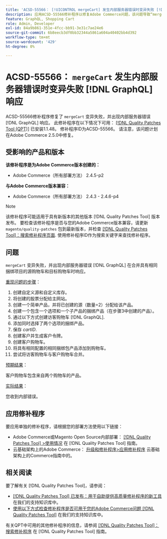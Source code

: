 ```yaml
---
title: 'ACSD-55566： [!UICONTROL mergeCart] 发生内部服务器错误时变异失败 [!DNL GraphQL] 响应'
description: 应用ACSD-55566修补程序以修复Adobe Commerce问题，该问题导致“mergeCart”突变失败，并出现内部服务器错误。 [!DNL GraphQL] 在合并具有相同捆绑项目的源购物车和目标购物车时响应。
feature: GraphQL, Shopping Cart
role: Admin, Developer
exl-id: 84a9b861-351e-4fcc-bb91-3e31c7ae24e6
source-git-commit: 6b8eecb3df0bb32344a5861a604a40402bb4d392
workflow-type: tm+mt
source-wordcount: '429'
ht-degree: 0%

---
```


# ACSD-55566： `mergeCart` 发生内部服务器错误时变异失败 [!DNL GraphQL] 响应

ACSD-55566修补程序修复了 `mergeCart` 变异失败，并出现内部服务器错误 [!DNL GraphQL] 响应。 此修补程序在以下情况下可用： [[!DNL Quality Patches Tool (QPT)]](/help/announcements/adobe-commerce-announcements/magento-quality-patches-released-new-tool-to-self-serve-quality-patches.md) 已安装1.1.48。 修补程序ID为ACSD-55566。 请注意，该问题计划在Adobe Commerce 2.5.0中修复。

## 受影响的产品和版本

**该修补程序是为Adobe Commerce版本创建的：**

* Adobe Commerce（所有部署方法） 2.4.5-p2

**与Adobe Commerce版本兼容：**

* Adobe Commerce（所有部署方法） 2.4.3 - 2.4.6-p4

>[!NOTE]
>
>该修补程序可能适用于具有新版本的其他版本 [!DNL Quality Patches Tool] 版本发布。 要检查该修补程序是否与您的Adobe Commerce版本兼容，请更新 `magento/quality-patches` 包到最新版本，并检查 [[!DNL Quality Patches Tool]：搜索修补程序页面](https://experienceleague.adobe.com/tools/commerce-quality-patches/index.html). 使用修补程序ID作为搜索关键字来查找修补程序。

## 问题

`mergeCart` 变异失败，并出现内部服务器错误 [!DNL GraphQL] 在合并具有相同捆绑项目的源购物车和目标购物车时响应。

<u>重现问题的步骤</u>：

1. 创建自定义源和自定义库存。
1. 将创建的股票分配给主网站。
1. 创建一个简单产品，并将已创建的源（数量=2）分配给该产品。
1. 创建一个包含一个选项和一个子产品的捆绑产品（在步骤3中创建的产品）。
1. 通过以下方式创建访客购物车 [!DNL GraphQL].
1. 添加同时选择了两个选项的捆绑产品。
1. 保存 *cartID*.
1. 创建客户并生成客户令牌。
1. 创建客户购物车。
1. 将具有相同配置的相同捆绑包产品添加到购物车。
1. 尝试将访客购物车与客户购物车合并。

<u>预期结果</u>：

客户购物车包含来自两个购物车的产品。

<u>实际结果</u>：

您收到内部错误。

## 应用修补程序

要应用单独的修补程序，请根据您的部署方法使用以下链接：

* Adobe Commerce或Magento Open Source内部部署： [[!DNL Quality Patches Tool] >使用情况](https://experienceleague.adobe.com/docs/commerce-operations/tools/quality-patches-tool/usage.html) 在 [!DNL Quality Patches Tool] 指南。
* 云基础架构上的Adobe Commerce： [升级和修补程序>应用修补程序](https://experienceleague.adobe.com/docs/commerce-cloud-service/user-guide/develop/upgrade/apply-patches.html) 云基础架构上的Commerce指南中的。

## 相关阅读

要了解有关 [!DNL Quality Patches Tool]，请参阅：

* [[!DNL Quality Patches Tool] 已发布：用于自助提供高质量修补程序的新工具](/help/announcements/adobe-commerce-announcements/magento-quality-patches-released-new-tool-to-self-serve-quality-patches.md) 在我们的支持知识库中。
* [使用以下方式检查修补程序是否可用于您的Adobe Commerce问题 [!DNL Quality Patches Tool]](/help/support-tools/patches-available-in-qpt-tool/check-patch-for-magento-issue-with-magento-quality-patches.md) 在我们的支持知识库中。

有关QPT中可用的其他修补程序的信息，请参阅 [[!DNL Quality Patches Tool]：搜索修补程序](https://experienceleague.adobe.com/tools/commerce-quality-patches/index.html) 在 [!DNL Quality Patches Tool] 指南。
